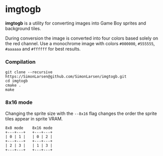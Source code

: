 imgtogb
=======

**imgtogb** is a utility for converting images into Game Boy sprites and background tiles.

During conversion the image is converted into four colors based solely on the red channel.
Use a monochrome image with colors `#000000`, `#555555`, `#aaaaaa` and `#ffffff` for best results.

### Compilation ###

```
git clone --recursive https://SimonLarsen@github.com/SimonLarsen/imgtogb.git
cd imgtogb
cmake .
make
```

### 8x16 mode ###

Changing the sprite size with the `--8x16` flag changes the order the sprite tiles appear in sprite VRAM.

    8x8 mode    8x16 mode
    +---+---+   +---+---+
    | 0 | 1 |   | 0 | 2 |
    +---+---+   +---+---+
    | 2 | 3 |   | 1 | 3 |
    +---+---+   +---+---+
